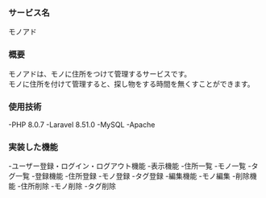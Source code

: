 ### サービス名
モノアド

### 概要
モノアドは、モノに住所をつけて管理するサービスです。  
モノに住所を付けて管理すると、探し物をする時間を無くすことができます。

### 使用技術
-PHP 8.0.7
-Laravel 8.51.0
-MySQL 
-Apache 

### 実装した機能
-ユーザー登録・ログイン・ログアウト機能
-表示機能
    -住所一覧
    -モノ一覧
    -タグ一覧
-登録機能
    -住所登録
    -モノ登録
    -タグ登録
-編集機能
    -モノ編集
-削除機能
    -住所削除
    -モノ削除
    -タグ削除

